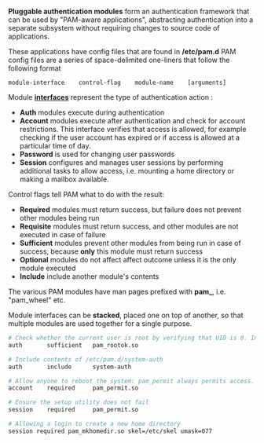 **Pluggable authentication modules** form an authentication framework that can be used by "PAM-aware applications", abstracting authentication into a separate subsystem without requiring changes to source code of applications.

These applications have config files that are found in **/etc/pam.d**
PAM config files are a series of space-delimited one-liners that follow the following format

```
module-interface    control-flag    module-name    [arguments]
```

Module [**interfaces**](https://access.redhat.com/documentation/en-us/red_hat_enterprise_linux/7/html/system-level_authentication_guide/pam_configuration_files) represent the type of authentication action :

- **Auth** modules execute during authentication
- **Account** modules execute after authentication and check for account restrictions. This interface verifies that access is allowed, for example checking if the user account has expired or if access is allowed at a particular time of day.
- **Password** is used for changing user passwords
- **Session** configures and manages user sessions by performing additional tasks to allow access, i.e. mounting a home directory or making a mailbox available.

Control flags tell PAM what to do with the result:

- **Required** modules must return success, but failure does not prevent other modules being run
- **Requisite** modules must return success, and other modules are not executed in case of failure
- **Sufficient** modules prevent other modules from being run in case of success, because **only** this module must return success
- **Optional** modules do not affect affect outcome unless it is the only module executed
- **Include** include another module's contents

The various PAM modules have man pages prefixed with **pam\_**, i.e. "pam\_wheel" etc.

Module interfaces can be **stacked**, placed one on top of another, so that multiple modules are used together for a single purpose.

```sh title="/etc/pam.d/setup"
# Check whether the current user is root by verifying that UID is 0. In case of success, no other modules are consulted and the command is executed.
auth       sufficient	pam_rootok.so

# Include contents of /etc/pam.d/system-auth
auth       include	    system-auth

# Allow anyone to reboot the system: pam_permit always permits access.
account    required	    pam_permit.so

# Ensure the setup utility does not fail
session	   required	    pam_permit.so
```

```sh title="/etc/pam.d/common-account"
# Allowing a login to create a new home directory
session required pam_mkhomedir.so skel=/etc/skel umask=077
```